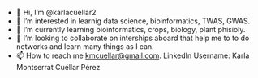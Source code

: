 - 👋 Hi, I’m @karlacuellar2
- 👀 I’m interested in learnig data science, bioinformatics, TWAS, GWAS.
- 🌱 I’m currently learning bioinformatics, crops, biology, plant phisioly.
- 💞️ I’m looking to collaborate on interships aboard that help me to to do networks and learn many things as I can.
- 📫 How to reach me kmcuellar@gmail.com. LinkedIn Username: Karla Montserrat Cuéllar Pérez

<!---
karlacuellar2/karlacuellar2 is a ✨ special ✨ repository because its `README.md` (this file) appears on your GitHub profile.
You can click the Preview link to take a look at your changes.
--->
